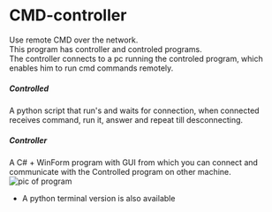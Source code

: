 # CMD-controller
Use remote CMD over the network.  
This program has controller and controled programs.  
The controller connects to a pc running the controled program, which enables him to run cmd commands remotely.  

##### Controlled
A python script that run's and waits for connection, when connected receives command, run it, answer and repeat till desconnecting. 

##### Controller
A C# + WinForm program with GUI from which you can connect and communicate with the Controlled program on other machine. 
![pic of program](https://i.ibb.co/7rSK8S6/download.png)
* A python terminal version is also available
